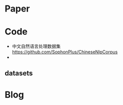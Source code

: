 # Paper



# Code
- 中文自然语言处理数据集 https://github.com/SophonPlus/ChineseNlpCorpus
- 

  
## datasets




# Blog